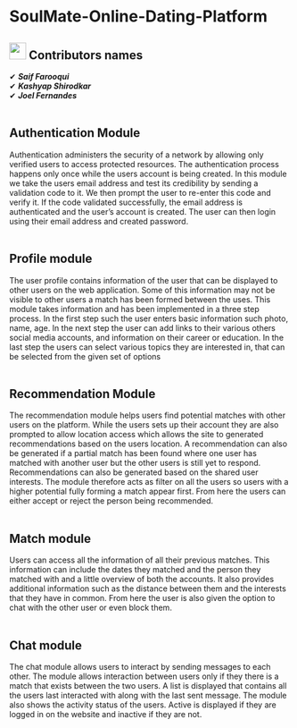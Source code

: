 # SoulMate-Online-Dating-Platform

## <img src="https://media.giphy.com/media/ObNTw8Uzwy6KQ/giphy.gif" width="30px">&nbsp;Contributors names

✔ ***Saif Farooqui***<br>
✔ ***Kashyap Shirodkar***<br>
✔ ***Joel Fernandes***<br>
<br>
## Authentication Module
Authentication administers the security of a network by allowing only verified users to access protected resources. The authentication process happens only once while the users account is being created. In this module we take the users email address and test its credibility by sending a validation code to it. We then prompt the user to re-enter this code and verify it. If the code validated successfully, the email address is authenticated and the user’s account is created. The user can then login using their email address and created password.
<br><br>
## Profile module
The user profile contains information of the user that can be displayed to other users on the web application. Some of this information may not be visible to other users a match has been formed between the uses. This module takes information and has been implemented in a three step process. In the first step such the user enters basic information such photo, name, age. In the next step the user can add links to their various others social media accounts, and information on their career or education. In the last step the users can select various topics they are interested in, that can be selected from the given set of options
<br><br>
## Recommendation Module
The recommendation module helps users find potential matches with other users on the platform. While the users sets up their account they are also prompted to allow location access which allows the site to generated recommendations based on the users location. A recommendation can also be generated if a partial match has been found where one user has matched with another user but the other users is still yet to respond. Recommendations can also be generated based on the shared user interests. The module therefore acts as filter on all the users so users with a higher potential fully forming a match appear first. From here the users can either accept or reject the person being recommended.
<br><br>
## Match module
Users can access all the information of all their previous matches. This information can include the dates they matched and the person they matched with and a little overview of both the accounts. It also provides additional information such as the distance between them and the interests that they have in common. From here the user is also given the option to chat with the other user or even block them.
<br><br>
## Chat module
The chat module allows users to interact by sending messages to each other.  The module allows interaction between users only if they there is a match that exists between the two users. A list is displayed that contains all the users last interacted with along with the last sent message. The module also shows the activity status of the users. Active is displayed if they are logged in on the website and inactive if they are not.
<br>
